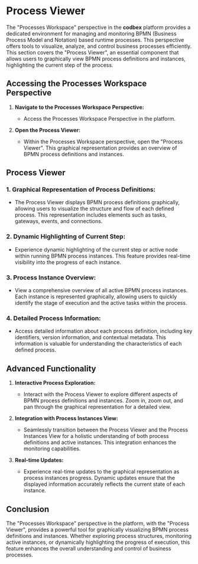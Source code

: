 # Process Viewer

The "Processes Workspace" perspective in the __codbex__ platform provides a dedicated environment for managing and monitoring BPMN (Business Process Model and Notation) based runtime processes. This perspective offers tools to visualize, analyze, and control business processes efficiently. This section covers the "Process Viewer", an essential component that allows users to graphically view BPMN process definitions and instances, highlighting the current step of the process.

## Accessing the Processes Workspace Perspective

1. **Navigate to the Processes Workspace Perspective:**
   - Access the Processes Workspace Perspective in the platform.

2. **Open the Process Viewer:**
   - Within the Processes Workspace perspective, open the "Process Viewer". This graphical representation provides an overview of BPMN process definitions and instances.

## Process Viewer

### 1. **Graphical Representation of Process Definitions:**
   - The Process Viewer displays BPMN process definitions graphically, allowing users to visualize the structure and flow of each defined process. This representation includes elements such as tasks, gateways, events, and connections.

### 2. **Dynamic Highlighting of Current Step:**
   - Experience dynamic highlighting of the current step or active node within running BPMN process instances. This feature provides real-time visibility into the progress of each instance.

### 3. **Process Instance Overview:**
   - View a comprehensive overview of all active BPMN process instances. Each instance is represented graphically, allowing users to quickly identify the stage of execution and the active tasks within the process.

### 4. **Detailed Process Information:**
   - Access detailed information about each process definition, including key identifiers, version information, and contextual metadata. This information is valuable for understanding the characteristics of each defined process.

## Advanced Functionality

1. **Interactive Process Exploration:**
   - Interact with the Process Viewer to explore different aspects of BPMN process definitions and instances. Zoom in, zoom out, and pan through the graphical representation for a detailed view.

2. **Integration with Process Instances View:**
   - Seamlessly transition between the Process Viewer and the Process Instances View for a holistic understanding of both process definitions and active instances. This integration enhances the monitoring capabilities.

3. **Real-time Updates:**
   - Experience real-time updates to the graphical representation as process instances progress. Dynamic updates ensure that the displayed information accurately reflects the current state of each instance.

## Conclusion

The "Processes Workspace" perspective in the platform, with the "Process Viewer", provides a powerful tool for graphically visualizing BPMN process definitions and instances. Whether exploring process structures, monitoring active instances, or dynamically highlighting the progress of execution, this feature enhances the overall understanding and control of business processes.
